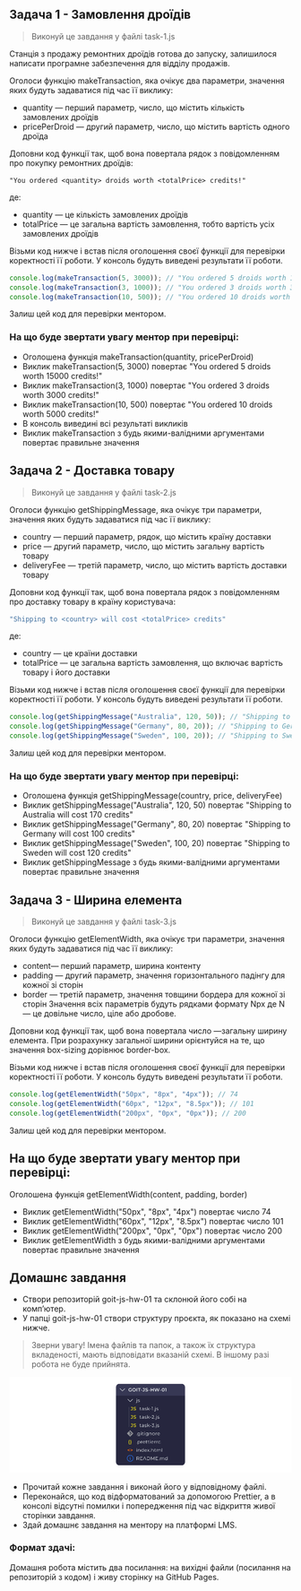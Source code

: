 
## Задача 1 - Замовлення дроїдів

> Виконуй це завдання у файлі task-1.js

Станція з продажу ремонтних дроїдів готова до запуску, залишилося написати програмне забезпечення для відділу продажів.

Оголоси функцію makeTransaction, яка очікує два параметри, значення яких будуть задаватися під час її виклику:
- quantity — перший параметр, число, що містить кількість замовлених дроїдів 
- pricePerDroid — другий параметр, число, що містить вартість одного дроїда

Доповни код функції так, щоб вона повертала рядок з повідомленням про покупку ремонтних дроїдів: 
```
"You ordered <quantity> droids worth <totalPrice> credits!"
```
де: 
- quantity — це кількість замовлених дроїдів 
- totalPrice — це загальна вартість замовлення, тобто вартість усіх замовлених дроїдів

Візьми код нижче і встав після оголошення своєї функції для перевірки коректності її роботи. У консоль будуть виведені результати її роботи.

```js
console.log(makeTransaction(5, 3000)); // "You ordered 5 droids worth 15000 credits!"
console.log(makeTransaction(3, 1000)); // "You ordered 3 droids worth 3000 credits!"
console.log(makeTransaction(10, 500)); // "You ordered 10 droids worth 5000 credits!"
```

Залиш цей код для перевірки ментором.

### На що буде звертати увагу ментор при перевірці:
- Оголошена функція makeTransaction(quantity, pricePerDroid)
- Виклик makeTransaction(5, 3000) повертає "You ordered 5 droids worth 15000 credits!"
- Виклик makeTransaction(3, 1000) повертає "You ordered 3 droids worth 3000 credits!"
- Виклик makeTransaction(10, 500) повертає "You ordered 10 droids worth 5000 credits!"
- В консоль виведині всі результаті викликів
- Виклик makeTransaction з будь якими-валідними аргументами повертає правильне значення

## Задача 2 - Доставка товару

> Виконуй це завдання у файлі task-2.js

Оголоси функцію getShippingMessage, яка очікує три параметри, значення яких будуть задаватися під час її виклику: 
- country — перший параметр, рядок, що містить країну доставки 
- price — другий параметр, число, що містить загальну вартість товару 
- deliveryFee — третій параметр, число, що містить вартість доставки товару

Доповни код функції так, щоб вона повертала рядок з повідомленням про доставку товару в країну користувача: 
```js
"Shipping to <country> will cost <totalPrice> credits"
```
де: 
- country — це країни доставки 
- totalPrice — це загальна вартість замовлення, що включає вартість товару і його доставки

Візьми код нижче і встав після оголошення своєї функції для перевірки коректності її роботи. У консоль будуть виведені результати її роботи.

```js
console.log(getShippingMessage("Australia", 120, 50)); // "Shipping to Australia will cost 170 credits"
console.log(getShippingMessage("Germany", 80, 20)); // "Shipping to Germany will cost 100 credits"
console.log(getShippingMessage("Sweden", 100, 20)); // "Shipping to Sweden will cost 120 credits"
```

Залиш цей код для перевірки ментором.

### На що буде звертати увагу ментор при перевірці:
- Оголошена функція getShippingMessage(country, price, deliveryFee)
- Виклик getShippingMessage("Australia", 120, 50) повертає "Shipping to Australia will cost 170 credits"
- Виклик getShippingMessage("Germany", 80, 20) повертає "Shipping to Germany will cost 100 credits"
- Виклик getShippingMessage("Sweden", 100, 20) повертає "Shipping to Sweden will cost 120 credits"
- Виклик getShippingMessage з будь якими-валідними аргументами повертає правильне значення

## Задача 3 - Ширина елемента

> Виконуй це завдання у файлі task-3.js

Оголоси функцію getElementWidth, яка очікує три параметри, значення яких будуть задаватися під час її виклику:
- content— перший параметр, ширина контенту 
- padding — другий параметр, значення горизонтального падінгу для кожної зі сторін 
- border — третій параметр, значення товщини бордера для кожної зі сторін Значення всіх параметрів будуть рядками формату Npx де N — це довільне число, ціле або дробове.

Доповни код функції так, щоб вона повертала число —загальну ширину елемента. При розрахунку загальної ширини орієнтуйся на те, що значення box-sizing дорівнює border-box.

Візьми код нижче і встав після оголошення своєї функції для перевірки коректності її роботи. У консоль будуть виведені результати її роботи.

```js
console.log(getElementWidth("50px", "8px", "4px")); // 74
console.log(getElementWidth("60px", "12px", "8.5px")); // 101
console.log(getElementWidth("200px", "0px", "0px")); // 200
```

Залиш цей код для перевірки ментором.

## На що буде звертати увагу ментор при перевірці:

Оголошена функція getElementWidth(content, padding, border)
- Виклик getElementWidth("50px", "8px", "4px") повертає число 74
- Виклик getElementWidth("60px", "12px", "8.5px") повертає число 101
- Виклик getElementWidth("200px", "0px", "0px") повертає число 200
- Виклик getElementWidth з будь якими-валідними аргументами повертає правильне значення

## Домашнє завдання
- Створи репозиторій goit-js-hw-01 та склонюй його собі на комп’ютер.
- У папці goit-js-hw-01 створи структуру проєкта, як показано на схемі нижче.

> Зверни увагу! Імена файлів та папок, а також їх структура вкладеності, мають відповідати вказаній схемі. В іншому разі робота не буде прийнята.

![alt text](./public/image.png)

- Прочитай кожне завдання і виконай його у відповідному файлі.
- Переконайся, що код відформатований за допомогою Prettier, а в консолі відсутні помилки і попередження під час відкриття живої сторінки завдання.
- Здай домашнє завдання на ментору на платформі LMS.

### Формат здачі: 
Домашня робота містить два посилання: на вихідні файли (посилання на репозиторій з кодом) і живу сторінку на GitHub Pages.